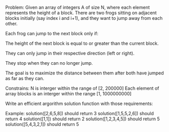 Problem:
Given an array of integers A of size N, where each element represents the height of a block. There are two frogs sitting on adjacent blocks initially (say index i and i+1), and they want to jump away from each other.

Each frog can jump to the next block only if:

The height of the next block is equal to or greater than the current block.

They can only jump in their respective direction (left or right).

They stop when they can no longer jump.

The goal is to maximize the distance between them after both have jumped as far as they can.

Constrains:
N is interger within the range of [2, 200000]
Each element of array blocks is an interger within the range [1, 1000000000]

Write an efficient argorithm solution function with those requirements:

Example:
solution([2,6,5,8]) should return 3
solution([1,5,5,2,6]) should return 4
solution([1,1]) should return 2
solution([1,2,3,4,5]) should return 5
solution([5,4,3,2,1]) should return 5

